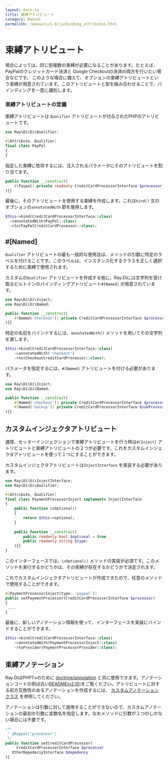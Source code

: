 ```yaml
---
layout: docs-ja
title: 束縛アトリビュート
category: Manual
permalink: /manuals/1.0/ja/binding_attributes.html
---
```

# 束縛アトリビュート

場合によっては、同じ型複数の束縛が必要になることがあります。たとえば、PayPalのクレジットカード決済と Google Checkoutの決済の両方を行いたい場合などです。
このような場合に備えて、オプションの束縛アトリビュートという束縛が用意されています。このアトリビュートと型を組み合わせることで、バインディングを一意に識別します。

### 束縛アトリビュートの定義

束縛アトリビュートは `Qualifier` アトリビュートが付与されたPHPのアトリビュートです。

```php
use Ray\Di\Di\Qualifier;

#[Attribute, Qualifier]
final class PayPal
{
}
```

指定した束縛に依存するには、注入されるパラメータにそのアトリビュートを割り当てます。

```php
public function __construct(
    #[Paypal] private readonly CreditCardProcessorInterface $processor
){}
```

最後に、そのアトリビュートを使用する束縛を作成します。これは`bind()` 文のオプションの`annotatedWith` 節を使用します。

```php
$this->bind(CreditCardProcessorInterface::class)
  ->annotatedWith(PayPal::class)
  ->to(PayPalCreditCardProcessor::class);
```

## #[Named]

`Qualifier` アトリビュートの最も一般的な使用法は、メソッドの引数に特定のラベルを付けることです。このラベルは、インスタンス化するクラスを正しく選択するために束縛で使用されます。

カスタムの`Qualifier` アトリビュートを作成する他に、Ray.Diには文字列を受け取るビルトインのバインディングアトリビュート`#[Named]` が用意されています。

```php
use Ray\Di\Di\Inject;
use Ray\Di\Di\Named;

public function __construct(
    #[Named('checkout')] private CreditCardProcessorInterface $processor
){}
```

特定の名前をバインドするには、`annotatedWith()` メソッドを用いてその文字列を渡します。

```php
$this->bind(CreditCardProcessorInterface::class)
    ->annotatedWith('checkout')
    ->to(CheckoutCreditCardProcessor::class);
```

パラメータを指定するには、`#[Named]` アトリビュートを付ける必要があります。

```php
use Ray\Di\Di\Inject;
use Ray\Di\Di\Named;

public function __construct(
    #[Named('checkout')] private CreditCardProcessorInterface $processor,
    #[Named('backup')] private CreditCardProcessorInterface $subProcessor
){}
```

## カスタムインジェクタアトリビュート

通常、セッターインジェクションで束縛アトリビュートを行う時は`#[Inject]` アトリビュートと束縛アトリビュートの２つが必要です。これをカスタムインジェクタアトリビュートを使って１つにすることができます。

カスタムインジェクタアトリビュートは`InjectInterface` を実装する必要があります。

```php
use Ray\Di\Di\InjectInterface;
use Ray\Di\Di\Qualifier;

#[Attribute, Qualifier]
final class PaymentProcessorInject implements InjectInterface
{
    public function isOptional()
    {
        return $this->optional;
    }
    
    public function __construct(
        public readonly bool $optional = true
        public readonly string $type;
    ){}
}
```

このインターフェースでは、`isOptional()` メソッドの実装が必須です。このメソッドを実行するかどうかは、その束縛が存在するかどうかで決定されます。

これでカスタムインジェクタアトリビュートが作成できたので、任意のメソッドで使用することができます。

```php
#[PaymentProcessorInject(type: 'paypal')]
public setPaymentProcessor(CreditCardProcessorInterface $processor)
{
 ....
}
```

最後に、新しいアノテーション情報を使って、インターフェースを実装にバインドすることができます。

```php
$this->bind(CreditCardProcessorInterface::class)
    ->annotatedWith(PaymentProcessorInject::class)
    ->toProvider(PaymentProcessorProvider::class);
```


## 束縛アノテーション

Ray.DiはPHP7.xのために [doctrine/annotation](https://github.com/doctrine/annotations) と共に使用できます。アノテーションコードの例は古い[README(v2.10)](https://github.com/ray-di/Ray.Di/tree/2.10.5/README.md)をご覧ください。アトリビュートに対する前方互換性のあるアノテーションを作成するには、 [カスタムアノテーションクラス](https://github.com/kerveros12v/sacinta4/blob/e976c143b3b7d42497334e76c00fdf38717af98e/vendor/doctrine/annotations/docs/en/custom.rst#optional-constructors-with-named-parameters) を参照してください。

アノテーションは引数に対して適用することができないので、カスタムアノテーションの最初の引数に変数名を指定します。なおメソッドに引数が１つのしかない場合には不要です。

```php
/**
 * @Paypal('processor')
 */
public function setCreditCardProcessor(
	 CreditCardProcessorInterface $processor
   OtherDepedeciyInterface $depedency
){
```
